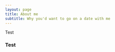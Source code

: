 ```yaml
---
layout: page
title: About me
subtitle: Why you'd want to go on a date with me
---
```


Test

### Test
